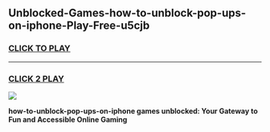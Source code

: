 
## Unblocked-Games-how-to-unblock-pop-ups-on-iphone-Play-Free-u5cjb
<h3>
<a href="https://premium76.site?title=how-to-unblock-pop-ups-on-iphone&ref=21A">CLICK TO PLAY</a></h3>
<hr>

<h3>
<a href="https://premium76.site?title=how-to-unblock-pop-ups-on-iphone&ref=21A">CLICK 2 PLAY</a>
  
</h3>

<a href="https://premium76.site?title=how-to-unblock-pop-ups-on-iphone&ref=21A"><img src="https://clearcache.store/games.png"></a>


**how-to-unblock-pop-ups-on-iphone games unblocked: Your Gateway to Fun and Accessible Online Gaming**
